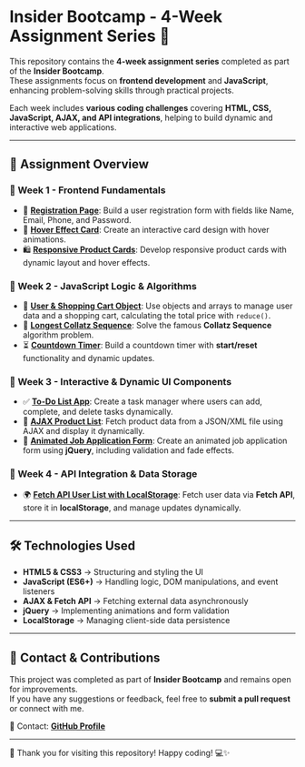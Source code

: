 # Insider Bootcamp - 4-Week Assignment Series 🚀

This repository contains the **4-week assignment series** completed as part of the **Insider Bootcamp**.  
These assignments focus on **frontend development** and **JavaScript**, enhancing problem-solving skills through practical projects.

Each week includes **various coding challenges** covering **HTML, CSS, JavaScript, AJAX, and API integrations**, helping to build dynamic and interactive web applications.

---

## 📌 **Assignment Overview**

### **🔹 Week 1 - Frontend Fundamentals**

- 📌 **[Registration Page](https://github.com/haloglu/insider-homeworks/tree/main/Week%201/Homework%201%20-%20Registration%20Page)**: Build a user registration form with fields like Name, Email, Phone, and Password.
- 🎨 **[Hover Effect Card](https://github.com/haloglu/insider-homeworks/tree/main/Week%201/Homework%202%20-%20Hover%20Effect%20Card)**: Create an interactive card design with hover animations.
- 🛍️ **[Responsive Product Cards](https://github.com/haloglu/insider-homeworks/tree/main/Week%201/Homework%203%20-%20Responsive%20Product%20Cards)**: Develop responsive product cards with dynamic layout and hover effects.

### **🔹 Week 2 - JavaScript Logic & Algorithms**

- 🛒 **[User & Shopping Cart Object](https://github.com/haloglu/insider-homeworks/tree/main/Week%202/Homework%201%20-%20User%20%26%20Shopping%20Cart%20Object)**: Use objects and arrays to manage user data and a shopping cart, calculating the total price with `reduce()`.
- 🔢 **[Longest Collatz Sequence](https://github.com/haloglu/insider-homeworks/tree/main/Week%202/Homework%202%20-%20Longest%20Collatz%20Sequence)**: Solve the famous **Collatz Sequence** algorithm problem.
- ⏳ **[Countdown Timer](https://github.com/haloglu/insider-homeworks/tree/main/Week%202/Homework%203%20-%20Countdown%20Timer)**: Build a countdown timer with **start/reset** functionality and dynamic updates.

### **🔹 Week 3 - Interactive & Dynamic UI Components**

- ✅ **[To-Do List App](https://github.com/haloglu/insider-homeworks/tree/main/Week%203/Homework%201%20-%20To-Do%20List%20App)**: Create a task manager where users can add, complete, and delete tasks dynamically.
- 🔄 **[AJAX Product List](https://github.com/haloglu/insider-homeworks/tree/main/Week%203/Homework%202%20-%20AJAX%20Product%20List)**: Fetch product data from a JSON/XML file using AJAX and display it dynamically.
- 📝 **[Animated Job Application Form](https://github.com/haloglu/insider-homeworks/tree/main/Week%203/Homework%203%20-%20Animated%20Job%20Application%20Form)**: Create an animated job application form using **jQuery**, including validation and fade effects.

### **🔹 Week 4 - API Integration & Data Storage**

- 🌍 **[Fetch API User List with LocalStorage](https://github.com/haloglu/insider-homeworks/tree/main/Week%204/Homework%201%20-%20Fetch%20API%20User%20List%20with%20localStorage)**: Fetch user data via **Fetch API**, store it in **localStorage**, and manage updates dynamically.

---

## 🛠 **Technologies Used**

- **HTML5 & CSS3** → Structuring and styling the UI
- **JavaScript (ES6+)** → Handling logic, DOM manipulations, and event listeners
- **AJAX & Fetch API** → Fetching external data asynchronously
- **jQuery** → Implementing animations and form validation
- **LocalStorage** → Managing client-side data persistence

---

## 📩 **Contact & Contributions**

This project was completed as part of **Insider Bootcamp** and remains open for improvements.  
If you have any suggestions or feedback, feel free to **submit a pull request** or connect with me.

📧 Contact: **[GitHub Profile](https://github.com/haloglu)**

---

🚀 Thank you for visiting this repository! Happy coding! 💻✨

